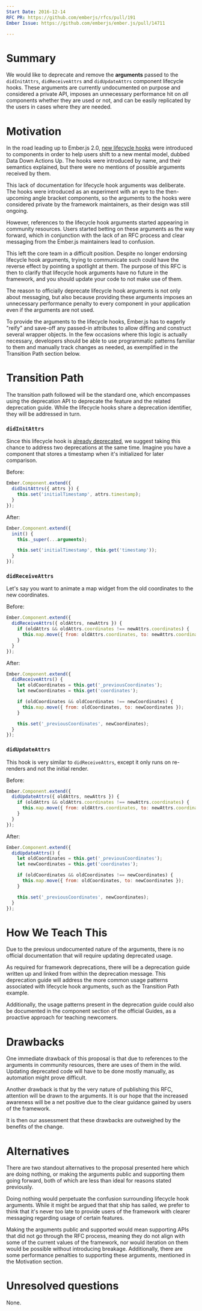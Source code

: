 ```yaml
---
Start Date: 2016-12-14
RFC PR: https://github.com/emberjs/rfcs/pull/191
Ember Issue: https://github.com/emberjs/ember.js/pull/14711

---
```


# Summary

We would like to deprecate and remove the **arguments** passed to the `didInitAttrs`, `didReceiveAttrs` and `didUpdateAttrs` component lifecycle hooks. These arguments are currently undocumented on purpose and considered a private API, imposes an unnecessary performance hit on *all* components whether they are used or not, and can be easily replicated by the users in cases where they are needed.

# Motivation

In the road leading up to Ember.js 2.0, [new lifecycle hooks](http://emberjs.com/blog/2015/06/12/ember-1-13-0-released.html#toc_component-lifecycle-hooks) were introduced to components in order to help users shift to a new mental model, dubbed Data Down Actions Up. The hooks were introduced by name, and their semantics explained, but there were no mentions of possible arguments received by them.

This lack of documentation for lifecycle hook arguments was deliberate. The hooks were introduced as an experiment with an eye to the then-upcoming angle bracket components, so the arguments to the hooks were considered private by the framework maintainers, as their design was still ongoing.

However, references to the lifecycle hook arguments started appearing in community resources. Users started betting on these arguments as the way forward, which in conjunction with the lack of an RFC process and clear messaging from the Ember.js maintainers lead to confusion.

This left the core team in a difficult position. Despite no longer endorsing lifecycle hook arguments, trying to communicate such could have the reverse effect by pointing a spotlight at them. The purpose of this RFC is then to clarify that lifecycle hook arguments have no future in the framework, and you should update your code to not make use of them.

The reason to officially deprecate lifecycle hook arguments is not only about messaging, but also because providing these arguments imposes an unnecessary performance penalty to every component in your application even if the arguments are not used.

To provide the arguments to the lifecycle hooks, Ember.js has to eagerly "reify" and save-off any passed-in attributes to allow diffing and construct several wrapper objects. In the few occasions where this logic is actually necessary, developers should be able to use programmatic patterns familiar to them and manually track changes as needed, as exemplified in the Transition Path section below.

# Transition Path

The transition path followed will be the standard one, which encompasses using the deprecation API to deprecate the feature and the related deprecation guide. While the lifecycle hooks share a deprecation identifier, they will be addressed in turn.

### `didInitAttrs`

Since this lifecycle hook is [already deprecated](http://emberjs.com/deprecations/v2.x/#toc_ember-component-didinitattrs), we suggest taking this chance to address two deprecations at the same time. Imagine you have a component that stores a timestamp when it's initialized for later comparison.

Before:

``` javascript
Ember.Component.extend({
  didInitAttrs({ attrs }) {
    this.set('initialTimestamp', attrs.timestamp);
  }
});
```
After:

``` javascript
Ember.Component.extend({
  init() {
    this._super(...arguments);

    this.set('initialTimestamp', this.get('timestamp'));
  }
});
```
### `didReceiveAttrs`

Let's say you want to animate a map widget from the old coordinates to the new coordinates.

Before:

``` javascript
Ember.Component.extend({
  didReceiveAttrs({ oldAttrs, newAttrs }) {
    if (oldAttrs && oldAttrs.coordinates !== newAttrs.coordinates) {
      this.map.move({ from: oldAttrs.coordinates, to: newAttrs.coordinates });
    }
  }
});
```
After:

``` javascript
Ember.Component.extend({
  didReceiveAttrs() {
    let oldCoordinates = this.get('_previousCoordinates');
    let newCoordinates = this.get('coordinates');

    if (oldCoordinates && oldCoordinates !== newCoordinates) {
      this.map.move({ from: oldCoordinates, to: newCoordinates });
    }

    this.set('_previousCoordinates', newCoordinates);
  }
});
```
### `didUpdateAttrs`

This hook is very similar to `didReceiveAttrs`, except it only runs on re-renders and not the initial render.

Before:

``` javascript
Ember.Component.extend({
  didUpdateAttrs({ oldAttrs, newAttrs }) {
    if (oldAttrs && oldAttrs.coordinates !== newAttrs.coordinates) {
      this.map.move({ from: oldAttrs.coordinates, to: newAttrs.coordinates });
    }
  }
});
```
After:

``` javascript
Ember.Component.extend({
  didUpdateAttrs() {
    let oldCoordinates = this.get('_previousCoordinates');
    let newCoordinates = this.get('coordinates');

    if (oldCoordinates && oldCoordinates !== newCoordinates) {
      this.map.move({ from: oldCoordinates, to: newCoordinates });
    }

    this.set('_previousCoordinates', newCoordinates);
  }
});
```
# How We Teach This

Due to the previous undocumented nature of the arguments, there is no official documentation that will require updating deprecated usage.

As required for framework deprecations, there will be a deprecation guide written up and linked from within the deprecation message. This deprecation guide will address the more common usage patterns associated with lifecycle hook arguments, such as the Transition Path example.

Additionally, the usage patterns present in the deprecation guide could also be documented in the component section of the official Guides, as a proactive approach for teaching newcomers.

# Drawbacks

One immediate drawback of this proposal is that due to references to the arguments in community resources, there are uses of them in the wild. Updating deprecated code will have to be done mostly manually, as automation might prove difficult.

Another drawback is that by the very nature of publishing this RFC, attention will be drawn to the arguments. It is our hope that the increased awareness will be a net positive due to the clear guidance gained by users of the framework.

It is then our assessment that these drawbacks are outweighed by the benefits of the change.

# Alternatives

There are two standout alternatives to the proposal presented here which are doing nothing, or making the arguments public and supporting them going forward, both of which are less than ideal for reasons stated previously.

Doing nothing would perpetuate the confusion surrounding lifecycle hook arguments. While it might be argued that that ship has sailed, we prefer to think that it's never too late to provide users of the framework with clearer messaging regarding usage of certain features.

Making the arguments public and supported would mean supporting APIs that did not go through the RFC process, meaning they do not align with some of the current values of the framework, nor would iteration on them would be possible without introducing breakage. Additionally, there are some performance penalties to supporting these arguments, mentioned in the Motivation section.

# Unresolved questions

None.
